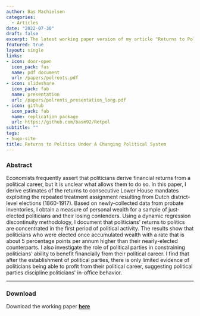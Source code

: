 ```yaml
---
author: Bas Machielsen
categories:
  - Articles
date: "2022-07-30"
draft: false
excerpt: The latest working paper version of my article "Returns to Politics Under A Changing Political System"
featured: true
layout: single
links:
- icon: door-open
  icon_pack: fas
  name: pdf document
  url: /papers/polrents.pdf
- icon: slideshare
  icon_pack: fab
  name: presentation
  url: /papers/polrents_presentation_long.pdf
- icon: github
  icon_pack: fab
  name: replication package
  url: https://github.com/basm92/Retpol
subtitle: ""
tags:
- hugo-site
title: Returns to Politics Under A Changing Political System
---
```


### Abstract

Economists frequently assert that politicians derive financial returns from a political career, but it is unclear what allows them to do so. In this paper, I derive estimates of the returns to consecutive Lower House mandates exploiting the repeated treatment assignment resulting from Dutch district-level elections (1860-1917). Based on newly-collected data from probate inventories, I obtain a measure of personal wealth for a sample of just-elected politicians and their losing contenders. Using a dynamic regression discontinuity methodology, I document that politicians' returns to politics are concentrated in the first period of political activity. The results show that politicians who were elected once accumulated wealth with a rate that is about 5 percentage points per annum higher than their nearly-elected counterparts. I also investigate the role of political parties in constraining politicians' ability to benefit financially from their political career. I find that after the establishment of political parties, there is only limited evidence of politicians being able to profit from their political career, suggesting political parties discipline politicians' in-office behavior. 

---

### Download

Download the working paper [**here**](www.link.com)
  